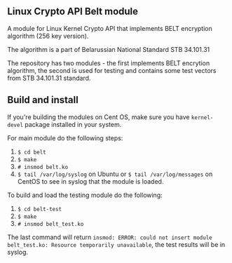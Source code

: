 Linux Crypto API Belt module
----------------------------
A module for Linux Kernel Crypto API that implements BELT encryption algorithm (256 key version). 

The algorithm is a part of Belarussian National Standard STB 34.101.31

The repository has two modules - the first implements BELT encrytion algorithm, the second is used for testing and contains some test vectors from STB 34.101.31 standard.

Build and install
-----------------
If you're building the modules on Cent OS, make sure you have `kernel-devel` package installed in your system.

For main module do the following steps:

1. `$ cd belt`
2. `$ make`
3. `# insmod belt.ko`
4. `$ tail /var/log/syslog` on Ubuntu or `$ tail /var/log/messages` on CentOS to see in syslog that the module is loaded.

To build and load the testing module do the following:

1. `$ cd belt-test`
2. `$ make`
3. `# insmod belt_test.ko` 

The last command will return `insmod: ERROR: could not insert module belt_test.ko: Resource temporarily unavailable`, the test results will be in syslog.
